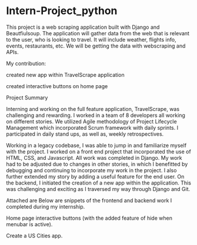 # Intern-Project_python
This project is a web scraping application built with Django and Beautfiulsoup.  The application will gather data from the web that is relevant to the user, who is looking to travel.  It will include weather, flights info, events, restaurants, etc. We will be getting the data with webscraping and APIs.

My contribution: 

created new app within TravelScrape application

created interactive buttons on home page


Project Summary

Interning and working on the full feature application, TravelScrape, was challenging and rewarding.  I worked in a team of 8 developers all working on different stories.  We utilized Agile methodology of Project Lifecycle Management which incorporated Scrum framework with daily sprints.  I participated in daily stand ups, as well as, weekly retrospectives.

Working in a legacy codebase, I was able to jump in and familiarize myself with the project.  I worked on a front end project that incorporated the use of HTML, CSS, and Javascript.  All work was completed in Django.  My work had to be adjusted due to changes in other stories, in which I benefitted by debugging and continuing to incorporate my work in the project.  I also further extended my story by adding a useful feature for the end user.  On the backend, I initiated the creation of a new app within the application.  This was challenging and exciting as I traversed my way through Django and Git.  

Attached are Below are snippets of the frontend and backend work I completed during my internship.  

Home page interactive buttons (with the added feature of hide when menubar is active).

Create a US Cities app.
